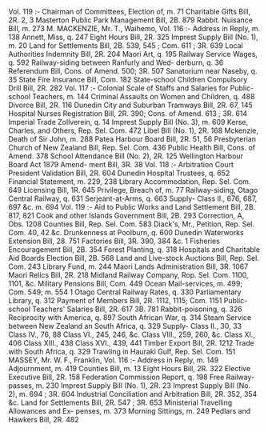 Vol. 119 :- Chairman of Committees, Election of, m. 71 Charitable Gifts Bill, 2R. 2, 3 Masterton Public Park Management Bill, 2B. 879 Rabbit. Nuisance Bill, m. 273 M. MACKENZIE, Mr. T., Waihemo, Vol. 116 :- Address in Reply, m. 138 Annett, Miss, q. 247 Eight Hours Bill, 2R. 325 Imprest Supply Bill (No. 1), m. 20 Land for Settlements Bill, 2B. 539, 545 ; Com. 611 ; 3R. 639 Local Authorities Indemnity Bill, 2R. 204 Maori Art, q. 195 Railway Service Wages, q. 592 Railway-siding between Ranfurly and Wed- derburn, q. 36 Referendum Bill, Cons. of Amend. 500; 3R. 507 Sanatorium near Naseby, q. 35 State Fire Insurance Bill, Com. 182 State-school Children Compulsory Drill Bill, 2R. 282 Vol. 117 :- Colonial Scale of Staffs and Salaries for Public-school Teachers, m. 144 Criminal Assaults on Women and Children, q. 488 Divorce Bill, 2R. 116 Dunedin City and Suburban Tramways Bill, 2R. 67, 145 Hospital Nurses Registration Bill, 2R. 390; Cons. of Amend. 613 ; 3R. 614 Imperial Trade Zollverein, q. 14 Imprest Supply Bill (No. 3), m. 609 Kerse, Charles, and Others, Rep. Sel. Com. 472 Libel Bill (No. 1), 2R. 168 Mckenzie, Death of Sir John, m. 288 Patea Harbour Board Bill, 2R. 51, 56 Presbyterian Church of New Zealand Bill, Rep. Sel. Com. 436 Public Health Bill, Cons. of Amend. 378 School Attendance Bill (No. 2), 2R. 125 Wellington Harbour Board Act 1879 Amend- ment Bill, 3R. 38 Vol. 118 :- Arbitration Court President Validation Bill, 2R. 604 Dunedin Hospital Trustees, q. 652 Financial Statement, m. 229, 238 Library Accommodation, Rep. Sel. Com. 649 Licensing Bill, 1R. 645 Privilege, Breach of, m. 77 Railway-siding, Otago Central Railway, q. 631 Serjeant-at-Arms, q. 663 Supply- Class II., 676, 687, 697 &c. m. 694 Vol. 119 :- Aid to Public Works and Land Settlement Bill, 2B. 817, 821 Cook and other Islands Government Bill, 2B. 293 Correction, A, Obs. 1208 Counties Bill, Rep. Sel. Com. 583 Diack's, Mr., Petition, Rep. Sel. Com. 40, 42 &c. Drunkenness at Poolburn, q. 600 Dunedin Waterworks Extension Bill, 28. 751 Factories Bill, 3R. 390, 384 &c. 1 Fisheries Encouragement Bill, 2B. 354 Forest Planting, q. 318 Hospitals and Charitable Aid Boards Election Bill, 2B. 568 Land and Live-stock Auctions Bill, Rep. Sel. Com. 243 Library Fund, m. 244 Maori Lands Administration Bill, 3R. 1067 Maori Relics Bill, 2R. 218 Midland Railway Company, Rop. Sel. Com. 1100, 1101, &c. Military Pensions Bill, Com. 449 Ocean Mail-services, m. 499; Com. 549; m. 554 1 Otago Central Railway Rates, q. 330 Parliamentary Library, q. 312 Payment of Members Bill, 2R. 1112, 1115; Com. 1151 Public-school Teachers' Salaries Bill, 2R. 617 3B. 781 Rabbit-poisoning, q. 326 Reciprocity with America, q. 897 South African War, q. 314 Steam Service between New Zealand an South Africa, q. 329 Supply- Class II., 30, 33 Class IV., 76, 88 Class VI., 245, 246, &c. Class VIII., 259, 260, &c. Class XI., 406 Class XIII., 438 Class XVI., 439, 441 Timber Export Bill, 2R. 1212 Trade with South Africa, q. 329 Trawling in Hauraki Gulf, Rep. Sel. Com. 151 MASSEY, Mr. W. F., Franklin, Vol. 116 :- Address in Reply, m. 149 Adjournment, m. 419 Counties Bill, m. 13 Eight Hours Bill, 2R. 322 Elective Executive Bill, 2R. 158 Federation Commission Report, q. 198 Free Railway-passes, m. 230 Imprest Supply Bill (No. 1), 2R. 23 Imprest Supply Bill (No. 2), m. 694 ; 3R. 604 Industrial Conciliation and Arbitration Bill, 2R. 352, 354 &c. Land for Settlements Bill, 2R. 547 ; 3R. 653 Ministerial Travelling Allowances and Ex- penses, m. 373 Morning Sittings, m. 249 Pedlars and Hawkers Bill, 2R. 482 